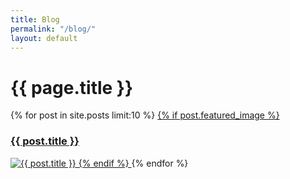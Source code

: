 ```yaml
---
title: Blog
permalink: "/blog/"
layout: default
---
```


# {{ page.title }}

<section class="blog-grid">
    {% for post in site.posts limit:10 %}
        <a href="{{ post.url }}" class="blog-item">
            {% if post.featured_image %}
                <h3>{{ post.title }}</h3>
                <img src="{{ post.featured_image }}" alt="{{ post.title }}" />
            {% endif %}
        </a>
    {% endfor %}
</section>

